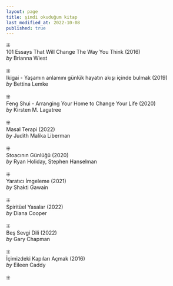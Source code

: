 ```yaml
---
layout: page  
title: şimdi okuduğum kitap  
last_modified_at: 2022-10-08
published: true  
---
```

 
⁜  
101 Essays That Will Change The Way You Think (2016)  
<i>by</i> Brianna Wiest  
<br />
⁜  
Ikigai - Yaşamın anlamını günlük hayatın akışı içinde bulmak (2019)  
<i>by</i> Bettina Lemke  
<br />
⁜  
Feng Shui - Arranging Your Home to Change Your Life (2020)  
<i>by</i> Kirsten M. Lagatree  
<br />
⁜  
Masal Terapi (2022)  
<i>by</i> Judith Malika Liberman    
<br />
⁜  
Stoacının Günlüğü (2020)  
<i>by</i> Ryan Holiday, Stephen Hanselman  
<br />
⁜  
Yaratıcı İmgeleme (2021)  
<i>by</i> Shakti Gawain  
<br />
⁜  
Spiritüel Yasalar (2022)  
<i>by</i> Diana Cooper  
<br />
⁜  
Beş Sevgi Dili (2022)  
<i>by</i> Gary Chapman  
<br />
⁜  
İçimizdeki Kapıları Açmak (2016)  
<i>by</i> Eileen Caddy  
<br />
⁜  
